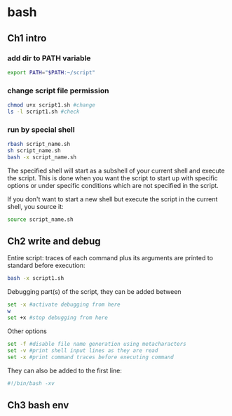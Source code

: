 # bash

## Ch1 intro

### add dir to PATH variable
``` bash
export PATH="$PATH:~/script"
```
  
### change script file permission
``` bash
chmod u+x script1.sh #change
ls -l script1.sh #check
```
  
### run by special shell
``` bash
rbash script_name.sh
sh script_name.sh
bash -x script_name.sh
```
  
The specified shell will start as a subshell of your current shell and execute the script. This is done when you want the script to start up with specific options or under specific conditions which are not specified in the script.

If you don't want to start a new shell but execute the script in the current shell, you source it:
``` bash
source script_name.sh
```

## Ch2 write and debug
 
Entire script: traces of each command plus its arguments are printed to standard before execution:
``` bash
bash -x script1.sh
```

Debugging part(s) of the script, they can be added between 
``` bash
set -x #activate debugging from here
w
set +x #stop debugging from here
```
  
Other options
``` bash
set -f #disable file name generation using metacharacters
set -v #print shell input lines as they are read
set -x #print command traces before executing command
```

They can also be added to the first line:
``` bash
#!/bin/bash -xv
```
  
## Ch3 bash env

